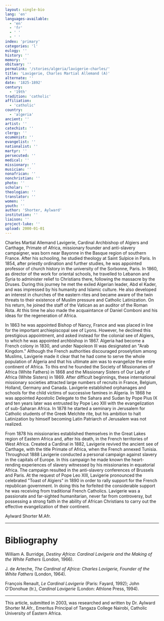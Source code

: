 ```yaml
---
layout: single-bio
lang: 'en'
languages-available:
  - 'en'
  - 'fr'
  - ' '
  - ' '
index: 'primary'
categories: 'l'
eulogy: ''
history: ''
memory: ''
obituary: ''
permalink: '/stories/algeria/lavigerie-charles/'
title: 'Lavigerie, Charles Martial Allemand (A)'
alternate: ''
date: '1825-1892'
century:
  - '19th'
tradition: 'catholic'
affiliation:
  - 'catholic'
country:
  - 'algeria'
ancient: ''
artist: ''
catechist: ''
clergy: ''
ecumenist: ''
evangelist: ''
nationalist: ''
martyr: ''
persecuted: ''
medical: ''
missionary: ''
musician: ''
nonafrican: ''
nonchristian: ''
photo: ''
scholar: ''
theologian: ''
translator: ''
women: ''
youth: ''
author: 'Shorter, Aylward'
institution: ''
liaison: ''
project-luke: ''
upload: 2000-01-01
---
```



Charles Martial Allemand Lavigerie, Cardinal Archbishop of Algiers and Carthage, Primate of Africa, missionary founder and anti-slavery campaigner, was born near Bayonne in the Basque region of southern France. After his schooling, he studied theology at Saint Sulpice in Paris. In 1854, after priestly ordination and further studies, he was appointed professor of  church history in the university of the Sorbonne, Paris. In 1860, as director of the work for oriental schools, he travelled to Lebanon and Syria to administer relief  to Christians there, following the massacre by the Druses. During this journey he met the exiled Algerian leader, Abd el Kader, and was impressed by his humanity and Islamic culture. He also developed an interest in churches of the eastern rites and became aware of the twin threats to their existence of Muslim pressure and Catholic Latinization. On his return, he joined the staff of the Vatican as an auditor of the Roman Rota. At this time he also made the acquaintance of Daniel Comboni and his ideas for the regeneration of Africa.

In 1863 he was appointed Bishop of Nancy, France and was placed in line for the important archiepiscopal see of Lyons. However, he declined this prestigious appointment, and asked instead for the colonial see of Algiers, to which he was appointed archbishop in 1867. Algeria had become a French colony in 1830, and under Napoleon III was designated an "Arab Kingdom." Although the French authorities discouraged proselytism among Muslims, Lavigerie made it clear that he had come to serve the whole population of Algeria and that his ultimate aim was to evangelize the entire continent of Africa. To this end he founded the Society of Missionaries of Africa (White Fathers) in 1868 and the Missionary Sisters of Our Lady of Africa (White Sisters) in 1869. After difficult beginnings, these international missionary societies attracted large numbers of recruits in France, Belgium, Holland, Germany and Canada. Lavigerie established orphanages and schools for the child victims of successive famines in Algeria. In 1868 he was appointed Apostolic Delegate to the Sahara and Sudan by Pope Pius IX and ten years later was entrusted by Pope Leo XIII with the evangelization of sub-Saharan Africa. In 1878 he started a seminary in Jerusalem for Catholic students of the Greek Melchite rite, but his ambition to halt Latinization by himself  becoming Latin Patriarch of Jerusalem was not realized.

From 1878 his missionaries established themselves in the Great Lakes region of Eastern Africa and, after his death, in the French territories of West Africa. Created a Cardinal in 1882, Lavigerie revived the ancient see of Carthage, with the title Primate of Africa, when the French annexed Tunisia. Throughout 1888 Lavigerie conducted a personal campaign against slavery in the capitals of Europe. In this campaign he made known the heart-rending experiences of slavery witnessed by his missionaries in equatorial Africa. The campaign resulted in the anti-slavery conferences of Brussels and Paris. At the request of Pope Leo XIII, Lavigerie pronounced the celebrated  "Toast of Algiers" in 1890 in order to rally support for the French republican  government. In doing this he forfeited the considerable support he was receiving from traditional French Catholics. Lavigerie was a passionate and far-sighted humanitarian, never far from controversy, but possessing a strong faith in the ability of African Christians to carry out the effective evangelization of their continent.

Aylward Shorter M.Afr.

---

# Bibliography

William A. Burridge, *Destiny Africa: Cardinal Lavigerie and the Making of the White Fathers* (London, 1966).

J. de Arteche,  *The Cardinal of Africa: Charles Lavigerie, Founder of the White Fathers* (London, 1964).

Fran&ccedil;ois Renault,  *Le Cardinal Lavigerie* (Paris: Fayard, 1992); John O'Donohue (tr.), *Cardinal Lavigerie* (London: Athlone Press, 1994).

---

This article, submitted in 2003, was researched and written by Dr. Aylward Shorter M.Afr., Emeritus Principal of Tangaza College Nairobi, Catholic University of Eastern Africa.